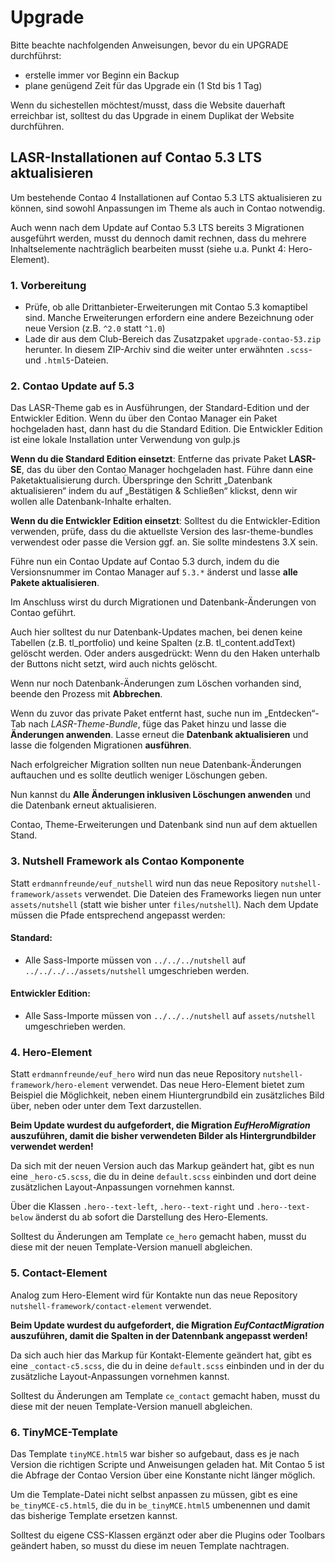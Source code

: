 # Upgrade

Bitte beachte nachfolgenden Anweisungen, bevor du ein UPGRADE durchführst:

- erstelle immer vor Beginn ein Backup
- plane genügend Zeit für das Upgrade ein (1 Std bis 1 Tag)

Wenn du sichestellen möchtest/musst, dass die Website dauerhaft erreichbar ist, solltest du das Upgrade in einem Duplikat der Website durchführen.

## LASR-Installationen auf Contao 5.3 LTS aktualisieren

Um bestehende Contao 4 Installationen auf Contao 5.3 LTS aktualisieren zu können, sind sowohl Anpassungen im Theme als auch in Contao notwendig. 

Auch wenn nach dem Update auf Contao 5.3 LTS bereits 3 Migrationen ausgeführt werden, musst du dennoch damit rechnen, dass du mehrere Inhaltselemente nachträglich bearbeiten musst (siehe u.a. Punkt 4: Hero-Element).

### 1. Vorbereitung
- Prüfe, ob alle Drittanbieter-Erweiterungen mit Contao 5.3 komaptibel sind. Manche Erweiterungen erfordern eine andere Bezeichnung oder neue Version (z.B. `^2.0` statt `^1.0`)
- Lade dir aus dem Club-Bereich das Zusatzpaket `upgrade-contao-53.zip` herunter. In diesem ZIP-Archiv sind die weiter unter erwähnten `.scss`- und `.html5`-Dateien.

### 2. Contao Update auf 5.3

Das LASR-Theme gab es in Ausführungen, der Standard-Edition und der Entwickler Edition. Wenn du über den Contao Manager ein Paket hochgeladen hast, dann hast du die Standard Edition. Die Entwickler Edition ist eine lokale Installation unter Verwendung von gulp.js 

**Wenn du die Standard Edition einsetzt**: Entferne das private Paket **LASR-SE**, das du über den Contao Manager hochgeladen hast. Führe dann eine Paketaktualisierung durch. Überspringe den Schritt „Datenbank aktualisieren“ indem du auf „Bestätigen & Schließen“ klickst, denn wir wollen alle Datenbank-Inhalte erhalten.

**Wenn du die Entwickler Edition einsetzt**: Solltest du die Entwickler-Edition verwenden, prüfe, dass du die aktuellste Version des lasr-theme-bundles verwendest oder passe die Version ggf. an. Sie sollte mindestens 3.X sein.

Führe nun ein Contao Update auf Contao 5.3 durch, indem du die Versionsnummer im Contao Manager auf `5.3.*` änderst und lasse **alle Pakete aktualisieren**. 

Im Anschluss wirst du durch Migrationen und Datenbank-Änderungen von Contao geführt. 

Auch hier solltest du nur Datenbank-Updates machen, bei denen keine Tabellen (z.B. tl_portfolio) und keine Spalten (z.B. tl_content.addText) gelöscht werden. Oder anders ausgedrückt: Wenn du den Haken unterhalb der Buttons nicht setzt, wird auch nichts gelöscht.

Wenn nur noch Datenbank-Änderungen zum Löschen vorhanden sind, beende den Prozess mit **Abbrechen**.

Wenn du zuvor das private Paket entfernt hast, suche nun im „Entdecken“-Tab nach _LASR-Theme-Bundle_, füge das Paket hinzu und lasse die **Änderungen anwenden**. Lasse erneut die **Datenbank aktualisieren** und lasse die folgenden Migrationen **ausführen**.

Nach erfolgreicher Migration sollten nun neue Datenbank-Änderungen auftauchen und es sollte deutlich weniger Löschungen geben.

Nun kannst du **Alle Änderungen inklusiven Löschungen anwenden** und die Datenbank erneut aktualisieren.

Contao, Theme-Erweiterungen und Datenbank sind nun auf dem aktuellen Stand.

### 3. Nutshell Framework als Contao Komponente

Statt `erdmannfreunde/euf_nutshell` wird nun das neue Repository `nutshell-framework/assets` verwendet. Die Dateien des Frameworks liegen nun unter `assets/nutshell` (statt wie bisher unter `files/nutshell`). Nach dem Update müssen die Pfade entsprechend angepasst werden:

#### Standard:
- Alle Sass-Importe müssen von `../../../nutshell` auf `../../../../assets/nutshell` umgeschrieben werden.

#### Entwickler Edition:

- Alle Sass-Importe müssen von `../../../nutshell` auf `assets/nutshell` umgeschrieben werden.

### 4. Hero-Element

Statt `erdmannfreunde/euf_hero` wird nun das neue Repository `nutshell-framework/hero-element` verwendet. Das neue Hero-Element bietet zum Beispiel die Möglichkeit, neben einem Hiuntergrundbild ein zusätzliches Bild über, neben oder unter dem Text darzustellen.

**Beim Update wurdest du aufgefordert, die Migration _EufHeroMigration_ auszuführen, damit die bisher verwendeten Bilder als Hintergrundbilder verwendet werden!**

Da sich mit der neuen Version auch das Markup geändert hat, gibt es nun eine `_hero-c5.scss`, die du in deine `default.scss` einbinden und dort deine zusätzlichen Layout-Anpassungen vornehmen kannst.

Über die Klassen `.hero--text-left`, `.hero--text-right` und `.hero--text-below` änderst du ab sofort die Darstellung des Hero-Elements.

Solltest du Änderungen am Template `ce_hero` gemacht haben, musst du diese mit der neuen Template-Version manuell abgleichen. 

### 5. Contact-Element

Analog zum Hero-Element wird für Kontakte nun das neue Repository `nutshell-framework/contact-element` verwendet.

**Beim Update wurdest du aufgefordert, die Migration _EufContactMigration_ auszuführen, damit die Spalten in der Datennbank angepasst werden!**

Da sich auch hier das Markup für Kontakt-Elemente geändert hat, gibt es eine `_contact-c5.scss`, die du in deine `default.scss` einbinden und in der du zusätzliche Layout-Anpassungen vornehmen kannst.

Solltest du Änderungen am Template `ce_contact` gemacht haben, musst du diese mit der neuen Template-Version manuell abgleichen.

### 6. TinyMCE-Template

Das Template `tinyMCE.html5` war bisher so aufgebaut, dass es je nach Version die richtigen Scripte und Anweisungen geladen hat. Mit Contao 5 ist die Abfrage der Contao Version über eine Konstante nicht länger möglich.

Um die Template-Datei nicht selbst anpassen zu müssen, gibt es eine `be_tinyMCE-c5.html5`, die du in `be_tinyMCE.html5` umbenennen und damit das bisherige Template ersetzen kannst.

Solltest du eigene CSS-Klassen ergänzt oder aber die Plugins oder Toolbars geändert haben, so musst du diese im neuen Template nachtragen.